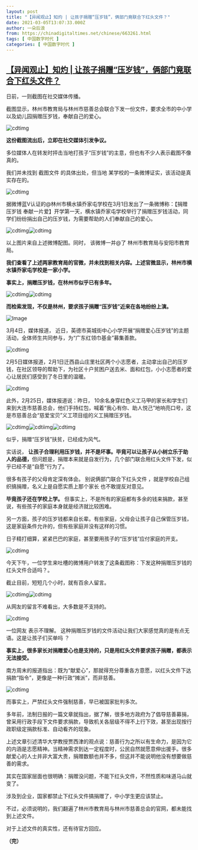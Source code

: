 ```yaml
---
layout: post
title: "【异闻观止】知灼 | 让孩子捐赠“压岁钱”，俩部门竟联合下红头文件？"
date: 2021-03-05T13:07:33.000Z
author: 一朵后浪
from: https://chinadigitaltimes.net/chinese/663261.html
tags: [ 中国数字时代 ]
categories: [ 中国数字时代 ]
---
```

<!--1614949653000-->
[【异闻观止】知灼 | 让孩子捐赠“压岁钱”，俩部门竟联合下红头文件？](https://chinadigitaltimes.net/chinese/663261.html)
------

<div>
<p>日前，一则截图在社交媒体传播。</p><p>截图显示，林州市教育局与林州市慈善总会联合下发一份文件，要求全市的中小学以及幼儿园捐赠压岁钱，奉献自己的爱心。</p><p><img src="https://chinadigitaltimes.net/chinese/files/2021/03/post-663261-60422ae1b6224." alt="cdtimg" /></p><p><strong>这份截图流出后，立即在社交媒体引发争议。</strong></p><p>多位媒体人在转发时抨击当地打孩子“压岁钱”的主意，但也有不少人表示截图不像真的。</p><p>我们并未找到 截图文件 的具体出处，但当地 某学校的一条微博证实，该活动是真实存在的。</p><p><img src="https://chinadigitaltimes.net/chinese/files/2021/03/post-663261-60422ae417623.png" alt="cdtimg" /></p><p>据微博蓝V认证的@林州市横水镇乔家屯学校在3月1日发出了一条微博称：【捐赠压岁钱 奉献一片爱】开学第一天，横水镇乔家屯学校举行了捐赠压岁钱活动，同学们纷纷捐出自己的压岁钱，为需要帮助的人们奉献自己的爱心。</p><p><img src="https://chinadigitaltimes.net/chinese/files/2021/03/post-663261-60422ae6946e7.png" alt="cdtimg" /><img src="https://chinadigitaltimes.net/chinese/files/2021/03/post-663261-60422ae9346a3.png" alt="cdtimg" /></p><p>以上图片来自上述微博配图。同时， 该微博一并@了 林州市教育局与安阳市教育局。</p><p><strong>我们查看了上述两家教育局的官微，并未找到相关内容。上述官微显示，林州市横水镇乔家屯学校是一家小学。</strong></p><p><strong>事实上，捐赠压岁钱，在林州市似乎已有多年。</strong></p><p><img src="https://chinadigitaltimes.net/chinese/files/2021/03/post-663261-60422aeb19db7.png" alt="cdtimg" /><img src="https://chinadigitaltimes.net/chinese/files/2021/03/post-663261-60422aed48e5b.png" alt="cdtimg" /></p><p><strong>而检索发现，不仅是林州，要求孩子捐赠“压岁钱”近来在各地纷纷上演。</strong></p><p><img src="https://chinadigitaltimes.net/chinese/files/2021/03/post-663261-60422aeece991.png" alt="Image" /></p><p>3月4日，媒体报道， 近日，英德市英城街中心小学开展“捐赠爱心压岁钱”的主题活动，全体师生共同参与，为“广东红领巾基金”募集善款。</p><p><img src="https://chinadigitaltimes.net/chinese/files/2021/03/post-663261-60422af0a977c.png" alt="cdtimg" /></p><p>2月5日媒体报道，2月1日迁西县山庄里社区两个小志愿者，主动拿出自己的压岁钱，在社区领导的帮助下，为社区十户贫困户送去米、面和红包，小小志愿者的爱心让居民们感受到了冬日里的温暖。</p><p><img src="https://chinadigitaltimes.net/chinese/files/2021/03/post-663261-60422af23edf5.png" alt="cdtimg" /></p><p>此外，2月25日，媒体报道说：昨日， 10余名身穿红色义工马甲的家长和学生们来到大连市慈善总会，他们手持红包，喊着“我心有你、助人悦己”地响亮口号，这是市慈善总会“慈爱宝贝”义工项目组的义工捐赠压岁钱。</p><p><img src="https://chinadigitaltimes.net/chinese/files/2021/03/post-663261-60422af3c2dd9.png" alt="cdtimg" /><img src="https://chinadigitaltimes.net/chinese/files/2021/03/post-663261-60422af554307.png" alt="cdtiimg" /><img src="https://chinadigitaltimes.net/chinese/files/2021/03/post-663261-60422af72f6bb.png" alt="cdtimg" /></p><p>似乎，捐赠“压岁钱”扶贫，已经成为风气。</p><p>实话说， <strong>让孩子合理利用压岁钱，并不是坏事。毕竟可以让孩子从小树立乐于助人的品德，</strong>但问题是，捐赠本来就是自发行为，几个部门联合用红头文件下发，似乎已经不是“自愿”行为了。</p><p>很多有孩子的父母肯定深有体会。 别说俩部门联合下红头文件 ，就是学校自己组织搞捐赠，名义上是自愿实质上那个家长 也不敢提反对意见。</p><p><strong>毕竟孩子还在学校上学。</strong> 但事实上，不是所有的家庭都有多余的钱来捐款，甚至说，有些孩子的家庭本身就是经济就比较困难。</p><p>另一方面，孩子的压岁钱都来自长辈。有些家庭，父母会让孩子自己保管压岁钱，这是家庭条件允许的，但有些家庭并没有这样的习惯。</p><p>日子精打细算，紧紧巴巴的家庭，甚至要用孩子的“压岁钱”应付家庭的开支。</p><p><img src="https://chinadigitaltimes.net/chinese/files/2021/03/post-663261-60422af996be1.png" alt="cdtimg" /></p><p>今天下午，一位学生来吐槽的微博用户转发了这条截图称：下发这种捐赠压岁钱的红头文件合适吗？。</p><p>截止目前，短短几个小时，就有百余人留言。</p><p><img src="https://chinadigitaltimes.net/chinese/files/2021/03/post-663261-60422afb988f5.png" alt="cdtimg" /><img src="https://chinadigitaltimes.net/chinese/files/2021/03/post-663261-60422afd72b61.png" alt="cdtimg" /></p><p>从网友的留言不难看出，大多数是不支持的。</p><p><img src="https://chinadigitaltimes.net/chinese/files/2021/03/post-663261-60422aff0499c.png" alt="cdtimg" /></p><p>一位网友 表示不理解。 这种捐赠压岁钱的文件活动让我们大家感觉真的是有点无语。这是让孩子们买单吗 ？</p><p><strong>事实上，很多家长对捐赠爱心也是支持的，只是用红头文件要求孩子捐赠，都表示无法接受。</strong></p><p>南方周末的报道指出：既为“献爱心”，那就得充分尊重各方意愿，以红头文件下达捐款“指令”，更像是一种行政“摊派”，而非慈善。</p><p><img src="https://chinadigitaltimes.net/chinese/files/2021/03/post-663261-60422b00893e2.png" alt="cdtimg" /></p><p>而事实上，严禁红头文件强制慈善，早已被国家批判多次。</p><p>多年前，法制日报的一篇文章就指出，据了解，很多地方政府为了倡导慈善募捐，曾采用行政手段下文件要求捐款，导致机关各层级不得不上行下效，甚至出现按行政职级定捐款标准、自动看齐的现象。</p><p>上述文章引述清华大学教授贾西津的观点说：慈善行为之所以有生命力，是因为它的内涵是志愿精神。当精神需求到达一定程度时，公民自然就愿意伸出援手。很多献爱心的人士并非大富大贵，捐赠数额也并不多，但这并不能说明他没有想要做慈善的需求。</p><p>其实在国家层面也很明确：捐赠没问题，不能下红头文件，不然性质和味道马山就变了。</p><p>涉及到企业，国家都禁止下红头文件搞捐赠了，中小学生更应该禁止。</p><p>不过，必须说明的，我们翻遍了林州市教育局与林州市慈善总会的官网，都未能找到上述文件。</p><p>对于上述文件的真实性，还有待官方回应。</p><p><strong>（完）</strong></p>
</div>
